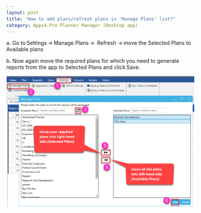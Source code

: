 ```yaml
---
layout: post
title: "How to add plans/refresh plans in 'Manage Plans' list?"
category: Apps4.Pro Planner Manager (Desktop app)
---
```

 a. Go to Settings -> Manage Plans ->  Refresh -> move the Selected Plans to Available plans  

 b. Now again move the required plans for which you need  to generate reports from the app to Selected Plans and click Save. 
 
![apps4pro-planner-manager-da-manage-plans-list](../assets/images/apps4pro-planner-manager-da-manage-plans-list/get-image.png)
